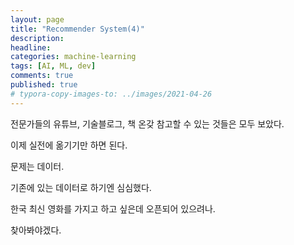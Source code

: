 ```yaml
---
layout: page
title: "Recommender System(4)"
description:
headline:
categories: machine-learning
tags: [AI, ML, dev]
comments: true
published: true
# typora-copy-images-to: ../images/2021-04-26 
---
```


전문가들의 유튜브, 기술블로그, 책 온갖 참고할 수 있는 것들은 모두 보았다. 

이제 실전에 옮기기만 하면 된다.
 
문제는 데이터.

기존에 있는 데이터로 하기엔 심심했다.

한국 최신 영화를 가지고 하고 싶은데 오픈되어 있으려나.

찾아봐야겠다.